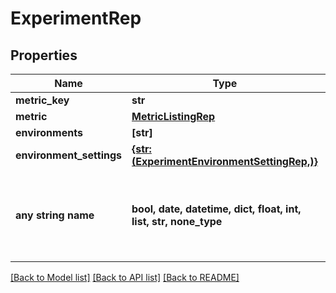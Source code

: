 # ExperimentRep


## Properties
Name | Type | Description | Notes
------------ | ------------- | ------------- | -------------
**metric_key** | **str** |  | [optional] 
**metric** | [**MetricListingRep**](MetricListingRep.md) |  | [optional] 
**environments** | **[str]** |  | [optional] 
**environment_settings** | [**{str: (ExperimentEnvironmentSettingRep,)}**](ExperimentEnvironmentSettingRep.md) |  | [optional] 
**any string name** | **bool, date, datetime, dict, float, int, list, str, none_type** | any string name can be used but the value must be the correct type | [optional]

[[Back to Model list]](../README.md#documentation-for-models) [[Back to API list]](../README.md#documentation-for-api-endpoints) [[Back to README]](../README.md)


